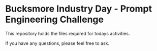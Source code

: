 # Bucksmore Industry Day - Prompt Engineering Challenge

This repository holds the files required for todays activities.

If you have any questions, please feel free to ask.
